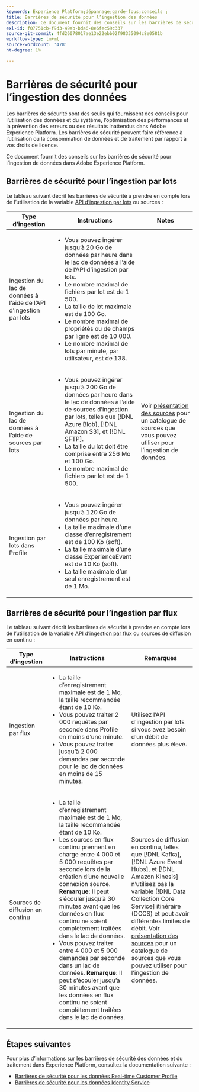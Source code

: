```yaml
---
keywords: Experience Platform;dépannage;garde-fous;conseils ;
title: Barrières de sécurité pour l’ingestion des données
description: Ce document fournit des conseils sur les barrières de sécurité pour l’ingestion de données dans Adobe Experience Platform
exl-id: f07751cb-f9d3-49ab-bda6-8e6fec59c337
source-git-commit: 4fd26078017ae13e22ebb02f98335094c8e0581b
workflow-type: tm+mt
source-wordcount: '478'
ht-degree: 1%

---
```


# Barrières de sécurité pour l’ingestion des données

Les barrières de sécurité sont des seuils qui fournissent des conseils pour l’utilisation des données et du système, l’optimisation des performances et la prévention des erreurs ou des résultats inattendus dans Adobe Experience Platform. Les barrières de sécurité peuvent faire référence à l’utilisation ou la consommation de données et de traitement par rapport à vos droits de licence.

Ce document fournit des conseils sur les barrières de sécurité pour l’ingestion de données dans Adobe Experience Platform.

## Barrières de sécurité pour l’ingestion par lots

Le tableau suivant décrit les barrières de sécurité à prendre en compte lors de l’utilisation de la variable [API d’ingestion par lots](./batch-ingestion/overview.md) ou sources :

| Type d’ingestion | Instructions | Notes |
| --- | --- | --- |
| Ingestion du lac de données à l’aide de l’API d’ingestion par lots | <ul><li>Vous pouvez ingérer jusqu’à 20 Go de données par heure dans le lac de données à l’aide de l’API d’ingestion par lots.</li><li>Le nombre maximal de fichiers par lot est de 1 500.</li><li>La taille de lot maximale est de 100 Go.</li><li>Le nombre maximal de propriétés ou de champs par ligne est de 10 000.</li><li>Le nombre maximal de lots par minute, par utilisateur, est de 138.</li></ul> |
| Ingestion du lac de données à l’aide de sources par lots | <ul><li>Vous pouvez ingérer jusqu’à 200 Go de données par heure dans le lac de données à l’aide de sources d’ingestion par lots, telles que [!DNL Azure Blob], [!DNL Amazon S3], et [!DNL SFTP].</li><li>La taille du lot doit être comprise entre 256 Mo et 100 Go.</li><li>Le nombre maximal de fichiers par lot est de 1 500.</li></ul> | Voir [présentation des sources](../sources/home.md) pour un catalogue de sources que vous pouvez utiliser pour l’ingestion de données. |
| Ingestion par lots dans Profile | <ul><li>Vous pouvez ingérer jusqu’à 120 Go de données par heure.</li><li>La taille maximale d’une classe d’enregistrement est de 100 Ko (soft).</li><li>La taille maximale d’une classe ExperienceEvent est de 10 Ko (soft).</li><li>La taille maximale d’un seul enregistrement est de 1 Mo.</li></ul> |

## Barrières de sécurité pour l’ingestion par flux

Le tableau suivant décrit les barrières de sécurité à prendre en compte lors de l’utilisation de la variable [API d’ingestion par flux](./streaming-ingestion/overview.md) ou sources de diffusion en continu :

| Type d’ingestion | Instructions | Remarques |
| --- | --- | --- |
| Ingestion par flux | <ul><li>La taille d’enregistrement maximale est de 1 Mo, la taille recommandée étant de 10 Ko.</li><li>Vous pouvez traiter 2 000 requêtes par seconde dans Profile en moins d’une minute.</li><li>Vous pouvez traiter jusqu’à 2 000 demandes par seconde pour le lac de données en moins de 15 minutes.</li></ul> | Utilisez l’API d’ingestion par lots si vous avez besoin d’un débit de données plus élevé. |
| Sources de diffusion en continu | <ul><li>La taille d’enregistrement maximale est de 1 Mo, la taille recommandée étant de 10 Ko.</li><li>Les sources en flux continu prennent en charge entre 4 000 et 5 000 requêtes par seconde lors de la création d’une nouvelle connexion source. **Remarque**: Il peut s’écouler jusqu’à 30 minutes avant que les données en flux continu ne soient complètement traitées dans le lac de données.</li><li>Vous pouvez traiter entre 4 000 et 5 000 demandes par seconde dans un lac de données. **Remarque**: Il peut s’écouler jusqu’à 30 minutes avant que les données en flux continu ne soient complètement traitées dans le lac de données.</li></ul> | Sources de diffusion en continu, telles que [!DNL Kafka], [!DNL Azure Event Hubs], et [!DNL Amazon Kinesis] n’utilisez pas la variable [!DNL Data Collection Core Service] itinéraire (DCCS) et peut avoir différentes limites de débit. Voir [présentation des sources](../sources/home.md) pour un catalogue de sources que vous pouvez utiliser pour l’ingestion de données. |

## Étapes suivantes

Pour plus d’informations sur les barrières de sécurité des données et du traitement dans Experience Platform, consultez la documentation suivante :

* [Barrières de sécurité pour les données Real-time Customer Profile](../profile/guardrails.md)
* [Barrières de sécurité pour les données Identity Service](../identity-service/guardrails.md)
